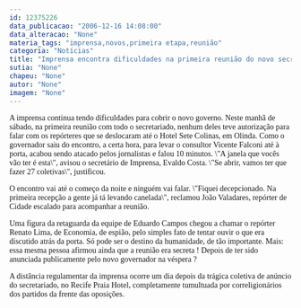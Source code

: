 ```yaml
---
id: 12375226
data_publicacao: "2006-12-16 14:08:00"
data_alteracao: "None"
materia_tags: "imprensa,novos,primeira etapa,reunião"
categoria: "Notícias"
title: "Imprensa encontra dificuldades na primeira reunião do novo secretariado"
sutia: "None"
chapeu: "None"
autor: "None"
imagem: "None"
---
```

<p><P><FONT face=Verdana>A imprensa continua tendo dificuldades para cobrir o novo governo. Neste manhã de sábado, na primeira reunião com todo o secretariado, nenhum deles teve autorização para falar com os repórteres que se deslocaram até o Hotel Sete Colinas, em Olinda. Como o governador saiu do encontro, a certa hora, para levar o consultor Vicente Falconi até à porta, acabou sendo atacado pelos jornalistas e falou 10 minutos. \"A janela que vocês vão ter é esta\", avisou o secretário de Imprensa, Evaldo Costa. \"Se abrir, vamos ter que fazer 27 coletivas\", justificou. </FONT></P></p>
<p><P><FONT face=Verdana>O encontro vai até o começo da noite e ninguém vai falar. \"Fiquei decepcionado. Na primeira recepção a gente já tá levando canelada\", reclamou João Valadares, repórter de Cidade escalado para acompanhar a reunião.</FONT></P></p>
<p><P><FONT face=Verdana>Uma figura da retaguarda da equipe de Eduardo Campos chegou a chamar o repórter Renato Lima, de Economia, de espião, pelo simples fato de tentar ouvir o que era discutido atrás da porta. Só pode ser o destino da humanidade, de tão importante. Mais: essa mesma pessoa afirmou ainda que a reunião era secreta ! Depois de ter sido anunciada publicamente pelo novo governador na véspera ?</FONT></P></p>
<p><P><FONT face=Verdana>A distância regulamentar da imprensa ocorre um dia depois da trágica coletiva de anúncio do secretariado, no Recife Praia Hotel, completamente tumultuada por correligionários dos partidos da frente das oposições.</FONT></P> </p>
